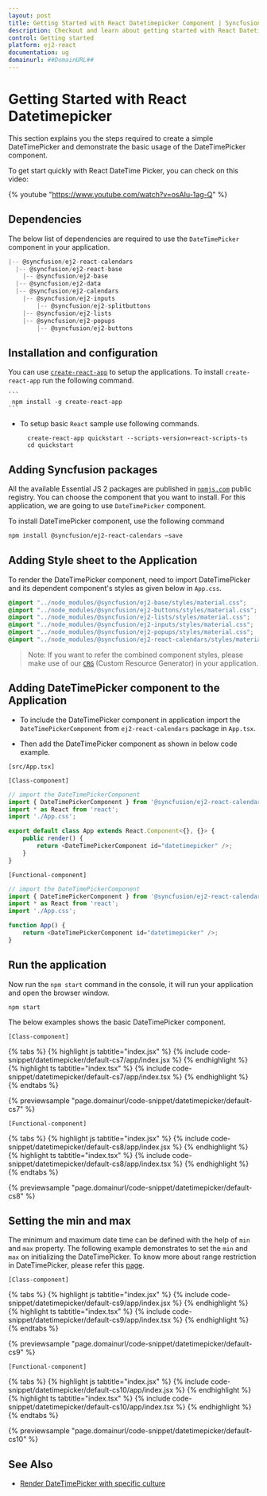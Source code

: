 ```yaml
---
layout: post
title: Getting Started with React Datetimepicker Component | Syncfusion
description: Checkout and learn about getting started with React Datetimepicker component of Syncfusion Essential JS 2 and more details.
control: Getting started 
platform: ej2-react
documentation: ug
domainurl: ##DomainURL##
---
```


# Getting Started with React Datetimepicker

This section explains you the steps required to create a simple DateTimePicker and demonstrate the basic usage of the DateTimePicker component.

To get start quickly with React DateTime Picker, you can check on this video:

{% youtube "https://www.youtube.com/watch?v=osAIu-1ag-Q" %}

## Dependencies

The below list of dependencies are required to use the `DateTimePicker` component in your application.

```javascript
|-- @syncfusion/ej2-react-calendars
  |-- @syncfusion/ej2-react-base
    |-- @syncfusion/ej2-base
  |-- @syncfusion/ej2-data
  |-- @syncfusion/ej2-calendars
    |-- @syncfusion/ej2-inputs
        |-- @syncfusion/ej2-splitbuttons
    |-- @syncfusion/ej2-lists
    |-- @syncfusion/ej2-popups
        |-- @syncfusion/ej2-buttons
```

## Installation and configuration

You can use [`create-react-app`](https://github.com/facebookincubator/create-react-app) to setup the applications. To install `create-react-app` run the following command.

    ```
     npm install -g create-react-app
    ```

* To setup basic `React` sample use following commands.

    ```
      create-react-app quickstart --scripts-version=react-scripts-ts
      cd quickstart
    ```

## Adding Syncfusion packages

All the available Essential JS 2 packages are published in [`npmjs.com`](https://www.npmjs.com/~syncfusionorg) public registry. You can choose the component that you want to install. For this application, we are going to use `DateTimePicker` component.

To install DateTimePicker component, use the following command

```bash
npm install @syncfusion/ej2-react-calendars –save
```

## Adding Style sheet to the Application

To render the DateTimePicker component, need to import DateTimePicker and its dependent component's styles as given below in `App.css`.

```css
@import "../node_modules/@syncfusion/ej2-base/styles/material.css";
@import "../node_modules/@syncfusion/ej2-buttons/styles/material.css";
@import "../node_modules/@syncfusion/ej2-lists/styles/material.css";
@import "../node_modules/@syncfusion/ej2-inputs/styles/material.css";
@import "../node_modules/@syncfusion/ej2-popups/styles/material.css";
@import "../node_modules/@syncfusion/ej2-react-calendars/styles/material.css";
```

>Note: If you want to refer the combined component styles, please make use of our [`CRG`](https://crg.syncfusion.com/) (Custom Resource Generator) in your application.

## Adding DateTimePicker component to the Application

* To include the DateTimePicker component in application import the `DateTimePickerComponent` from `ej2-react-calendars` package in `App.tsx`.

* Then add the DateTimePicker component as shown in below code example.

`[src/App.tsx]`

`[Class-component]`

```ts
// import the DateTimePickerComponent
import { DateTimePickerComponent } from '@syncfusion/ej2-react-calendars';
import * as React from 'react';
import './App.css';

export default class App extends React.Component<{}, {}> {
    public render() {
        return <DateTimePickerComponent id="datetimepicker" />;
    }
}
```

`[Functional-component]`

```ts
// import the DateTimePickerComponent
import { DateTimePickerComponent } from '@syncfusion/ej2-react-calendars';
import * as React from 'react';
import './App.css';

function App() {
    return <DateTimePickerComponent id="datetimepicker" />;
}
```

## Run the application

Now run the `npm start` command in the console, it will run your application and open the browser window.

```
npm start
```

The below examples shows the basic DateTimePicker component.

`[Class-component]`

{% tabs %}
{% highlight js tabtitle="index.jsx" %}
{% include code-snippet/datetimepicker/default-cs7/app/index.jsx %}
{% endhighlight %}
{% highlight ts tabtitle="index.tsx" %}
{% include code-snippet/datetimepicker/default-cs7/app/index.tsx %}
{% endhighlight %}
{% endtabs %}

 {% previewsample "page.domainurl/code-snippet/datetimepicker/default-cs7" %}

`[Functional-component]`

{% tabs %}
{% highlight js tabtitle="index.jsx" %}
{% include code-snippet/datetimepicker/default-cs8/app/index.jsx %}
{% endhighlight %}
{% highlight ts tabtitle="index.tsx" %}
{% include code-snippet/datetimepicker/default-cs8/app/index.tsx %}
{% endhighlight %}
{% endtabs %}

 {% previewsample "page.domainurl/code-snippet/datetimepicker/default-cs8" %}

## Setting the min and max

The minimum and maximum date time can be defined with the help of `min` and `max` property. The following example demonstrates to set the `min` and `max` on initializing the DateTimePicker. To know more about range restriction in DateTimePicker, please refer this [page](./date-time-range).

`[Class-component]`

{% tabs %}
{% highlight js tabtitle="index.jsx" %}
{% include code-snippet/datetimepicker/default-cs9/app/index.jsx %}
{% endhighlight %}
{% highlight ts tabtitle="index.tsx" %}
{% include code-snippet/datetimepicker/default-cs9/app/index.tsx %}
{% endhighlight %}
{% endtabs %}

 {% previewsample "page.domainurl/code-snippet/datetimepicker/default-cs9" %}

`[Functional-component]`

{% tabs %}
{% highlight js tabtitle="index.jsx" %}
{% include code-snippet/datetimepicker/default-cs10/app/index.jsx %}
{% endhighlight %}
{% highlight ts tabtitle="index.tsx" %}
{% include code-snippet/datetimepicker/default-cs10/app/index.tsx %}
{% endhighlight %}
{% endtabs %}

 {% previewsample "page.domainurl/code-snippet/datetimepicker/default-cs10" %}

## See Also

* [Render DateTimePicker with specific culture](./globalization)
